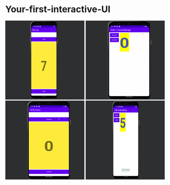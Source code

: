 # Your-first-interactive-UI

<img src="/Screenshot/count_toast.jpg" width="250" height="250"/>

<img src="/Screenshot/hello_toast_challenge.gif" width="250" height="250"/>
<img src="/Screenshot/hello_toast.gif" width="250" height="250"/>
<img src="/Screenshot/toast challenge.jpg" width="250" height="250"/>

